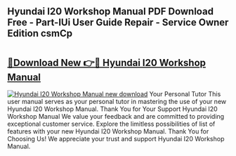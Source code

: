 ## Hyundai I20 Workshop Manual PDF Download Free - Part-IUi User Guide Repair - Service Owner Edition csmCp

# <h2><a href="http://cf1589.oget.top/?id=Hyundai+I20+Workshop+Manual">🔗Download New 👉🔴 Hyundai I20 Workshop Manual</a></h2>

[![Hyundai I20 Workshop Manual new download](https://i.imgur.com/5g1atiW.png)](http://cf1589.oget.top/?id=Hyundai+I20+Workshop+Manual)
Your Personal Tutor This user manual serves as your personal tutor in mastering the use of your new Hyundai I20 Workshop Manual. Thank You for Your Support Hyundai I20 Workshop Manual We value your feedback and are committed to providing exceptional customer service. Explore the limitless possibilities of list of features with your new Hyundai I20 Workshop Manual. Thank You for Choosing Us! We appreciate your trust and support Hyundai I20 Workshop Manual.
